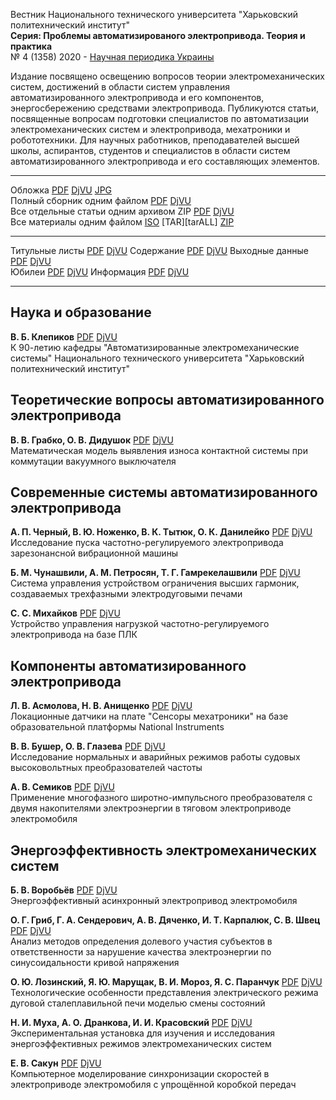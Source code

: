 Вестник Национального технического университета "Харьковский политехнический институт"  
**Серия: Проблемы автоматизированого электропривода. Теория и практика**  
№ 4 (1358) 2020 - [Научная периодика Украины](http://journals.uran.ua/index.php/2079-8024/)

Издание посвящено освещению вопросов теории электромеханических систем, достижений в области систем управления автоматизированного электропривода и его компонентов, энергосбережению средствами электропривода.
Публикуются статьи, посвященные вопросам подготовки специалистов по автоматизации электромеханических систем и электропривода, мехатроники и робототехники.
Для научных работников, преподавателей высшей школы, аспирантов, студентов и специалистов в области систем автоматизированного электропривода и его составляющих элементов.

---

Обложка [PDF][CoverPDF] [DjVU][CoverDjVU] [JPG][CoverJPG]  
Полный сборник одним файлом [PDF][fullPDF] [DjVU][fullDjVU]  
Все отдельные статьи одним архивом ZIP [PDF][zipPDF] [DjVU][zipDjVU]  
Все материалы одним файлом [ISO][isoALL] [TAR][tarALL] [ZIP][zipALL]

---

Титульные листы [PDF][p001] [DjVU][d001] Содержание [PDF][p14] [DjVU][d14] Выходные данные [PDF][p16] [DjVU][d16]  
Юбилеи [PDF][p13] [DjVU][d13] Информация [PDF][p15] [DjVU][d15]

---

## Наука и образование ##

**В. Б. Клепиков** [PDF][p00] [DjVU][d00]  
К 90-летию кафедры "Автоматизированные электромеханические системы" Национального технического университета "Харьковский политехнический институт"

## Теоретические вопросы автоматизированного электропривода ##

**В. В. Грабко, О. В. Дидушок** [PDF][p01] [DjVU][d01]  
Математическая модель выявления износа контактной системы при коммутации вакуумного выключателя

## Современные системы автоматизированного электропривода ##

**А. П. Черный, В. Ю. Ноженко, В. К. Тытюк, О. К. Данилейко** [PDF][p02] [DjVU][d02]  
Исследование пуска частотно-регулируемого электропривода зарезонансной вибрационной машины

**Б. М. Чунашвили, А. М. Петросян, Т. Г. Гамрекелашвили** [PDF][p03] [DjVU][d04]  
Система управления устройством ограничения высших гармоник, создаваемых трехфазными электродуговыми печами

**С. С. Михайков** [PDF][p04] [DjVU][d04]  
Устройство управления нагрузкой частотно-регулируемого электропривода на базе ПЛК

## Компоненты автоматизированного электропривода ##

**Л. В. Асмолова, Н. В. Анищенко** [PDF][p05] [DjVU][d05]  
Локационные датчики на плате "Сенсоры мехатроники" на базе образовательной платформы National Instruments

**В. В. Бушер, О. В. Глазева** [PDF][p06] [DjVU][d06]  
Исследование нормальных и аварийных режимов работы судовых высоковольтных преобразователей частоты

**А. В. Семиков** [PDF][p07] [DjVU][d07]  
Применение многофазного широтно-импульсного преобразователя с двумя накопителями электроэнергии в тяговом электроприводе электромобиля

## Энергоэффективность электромеханических систем ##

**Б. В. Воробьёв** [PDF][p08] [DjVU][d08]  
Энергоэффективный асинхронный электропривод электромобиля

**О. Г. Гриб, Г. А. Сендерович, А. В. Дяченко, И. Т. Карпалюк, С. В. Швец** [PDF][p09] [DjVU][d09]  
Анализ методов определения долевого участия субъектов в ответственности за нарушение качества электроэнергии по синусоидальности кривой напряжения

**О. Ю. Лозинский, Я. Ю. Марущак, В. И. Мороз, Я. С. Паранчук** [PDF][p10] [DjVU][d10]  
Технологические особенности представления электрического режима дуговой сталеплавильной печи моделью смены состояний

**Н. И. Муха, А. О. Дранкова, И. И. Красовский** [PDF][p11] [DjVU][d11]  
Экспериментальная установка для изучения и исследования энергоэффективных режимов электромеханических систем

**Е. В. Сакун** [PDF][p12] [DjVU][d12]  
Компьютерное моделирование синхронизации скоростей в электроприводе электромобиля с упрощённой коробкой передач

[CoverPDF]: paep2020_04_1358_cover.pdf
[CoverDjVU]: paep2020_04_1358_cover.djvu
[CoverJPG]: paep2020_04_1358_cover.jpg
[fullPDF]: paep2020_04_1358.pdf
[fullDjVU]: paep2020_04_1358.djvu
[zipPDF]: paep2020_04_1358_pdf.zip
[zipDjVU]: paep2020_04_1358_djvu.zip
[isoALL]: paep2020_04_1358.iso
[zipALL]: paep2020_04_1358.zip
[zipTAR]: paep2020_04_1358.tar.gz
[p001]:  pdf/00_1_Titul.pdf
[d001]: djvu/00_1_Titul.djvu
[p00]:  pdf/00_Klepikov.pdf
[d00]: djvu/00_Klepikov.djvu
[p01]:  pdf/01_HrabkoDidushok.pdf
[d01]: djvu/01_HrabkoDidushok.djvu
[p02]:  pdf/02_ChornyiNozhenkoTytiukDanileyko.pdf
[d02]: djvu/02_ChornyiNozhenkoTytiukDanileyko.djvu
[p03]:  pdf/03_TchunashviliPetrosyanGamrekelashvili.pdf
[d03]: djvu/03_TchunashviliPetrosyanGamrekelashvili.djvu
[p04]:  pdf/04_Mikhaykov.pdf
[d04]: djvu/04_Mikhaykov.djvu
[p05]:  pdf/05_AsmolovaAnishchenko.pdf
[d05]: djvu/05_AsmolovaAnishchenko.djvu
[p06]:  pdf/06_BusherGlazeva.pdf
[d06]: djvu/06_BusherGlazeva.djvu
[p07]:  pdf/07_Semikov.pdf
[d07]: djvu/07_Semikov.djvu
[p08]:  pdf/08_Vorobiov.pdf
[d08]: djvu/08_Vorobiov.djvu
[p09]:  pdf/09_HrybSenderovichDiachenkoKarpaliukShvets.pdf
[d09]: djvu/09_HrybSenderovichDiachenkoKarpaliukShvets.djvu
[p10]:  pdf/10_LozynskyiMarushchakMorozParanchuk.pdf
[d10]: djvu/10_LozynskyiMarushchakMorozParanchuk.djvu
[p11]:  pdf/11_MukhaDrankovaKrasovskyi.pdf
[d11]: djvu/11_MukhaDrankovaKrasovskyi.djvu
[p12]:  pdf/12_Sakun.pdf
[d12]: djvu/12_Sakun.djvu
[p13]:  pdf/13_Anniversaries.pdf
[d13]: djvu/13_Anniversaries.djvu
[p14]:  pdf/14_Contents.pdf
[d14]: djvu/14_Contents.djvu
[p15]:  pdf/15_Informations.pdf
[d15]: djvu/15_Informations.djvu
[p16]:  pdf/16_Imprint.pdf
[d16]: djvu/16_Imprint.djvu
